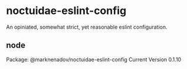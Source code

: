 # noctuidae-eslint-config

An opiniated, somewhat strict, yet reasonable eslint configuration.

## node

Package: @marknenadov/noctuidae-eslint-config
Current Version 0.1.10